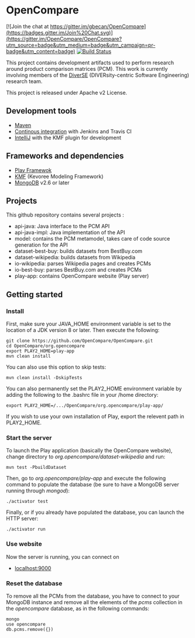 OpenCompare
===========

[![Join the chat at https://gitter.im/gbecan/OpenCompare](https://badges.gitter.im/Join%20Chat.svg)](https://gitter.im/OpenCompare/OpenCompare?utm_source=badge&utm_medium=badge&utm_campaign=pr-badge&utm_content=badge)
[![Build Status](https://travis-ci.org/OpenCompare/OpenCompare.svg?branch=master)](https://travis-ci.org/OpenCompare/OpenCompare)

This project contains development artifacts used to perform research around product comparison matrices (PCM). This work is currently involving members of the [DiverSE](http://diverse.irisa.fr/) (DIVERsity-centric Software Engineering) research team.

This project is released under Apache v2 License.


## Development tools

 * [Maven](https://maven.apache.org)
 * [Continous integration](https://ci.inria.fr/) with Jenkins and Travis CI
 * [IntelliJ](https://www.jetbrains.com/idea/) with the KMF plugin for development

## Frameworks and dependencies
 
 * [Play Framewok](https://www.playframework.com)
 * [KMF](https://github.com/dukeboard/kevoree-modeling-framework) (Kevoree Modeling Framework)
 * [MongoDB](https://www.mongodb.com/) v2.6 or later

## Projects

This github repository contains several projects :

* api-java: Java interface to the PCM API
* api-java-impl: Java implementation of the API
* model: contains the PCM metamodel, takes care of code source generation for the API
* dataset-best-buy: builds datasets from BestBuy.com
* dataset-wikipedia: builds datasets from Wikipedia
* io-wikipedia: parses Wikipedia pages and creates PCMs
* io-best-buy: parses BestBuy.com and creates PCMs
* play-app: contains OpenCompare website (Play server)

## Getting started

### Install
First, make sure your JAVA_HOME environment variable is set to the location of a JDK version 8 or later. Then execute the following:

    git clone https://github.com/OpenCompare/OpenCompare.git
    cd OpenCompare/org.opencompare
    export PLAY2_HOME=play-app
    mvn clean install

You can also use this option to skip tests: 

    mvn clean install -DskipTests

You can also permanently set the PLAY2_HOME environment variable by adding the following to the .bashrc file in your /home directory:

	export PLAY2_HOME=/.../OpenCompare/org.opencompare/play-app/

If you wish to use your own installation of Play, export the relevent path in PLAY2_HOME.

### Start the server
To launch the Play application (basically the OpenCompare website), change directory to _org.opencompare/dataset-wikipedia_ and run:

    mvn test -PbuildDataset

Then, go to _org.opencompare/play-app_ and execute the following command to populate the database (be sure to have a MongoDB server running through _mongod_):

    ./activator test

Finally, or if you already have populated the database, you can launch the HTTP server:

    ./activator run
### Use website

Now the server is running, you can connect on 
 * [localhost:9000](http://localhost:9000/)

### Reset the database
To remove all the PCMs from the database, you have to connect to your MongoDB instance and remove all the elements of the _pcms_ collection in the _opencompare_ database, as in the following commands:

    mongo
    use opencompare
    db.pcms.remove({})
